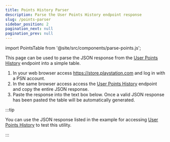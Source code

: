 ```yaml
---
title: Points History Parser
description: Parse the User Points History endpoint response
slug: /points-parser
sidebar_position: 2
pagination_next: null
pagination_prev: null
---
```


import PointsTable from '@site/src/components/parse-points.js';

This page can be used to parse the JSON response from the [User Points History](/user/user-points-history) endpoint into a simple table.

1. In your web browser access https://store.playstation.com and log in with a PSN account.
1. In the same browser access access the [User Points History](https://m.np.playstation.com/api/graphql/v1/op?operationName=metGetPointsHistory&variables=%7B%7D&extensions=%7B%22persistedQuery%22%3A%7B%22version%22%3A1%2C%22sha256Hash%22%3A%22302481c4156ec3f64332bf4b76251597eb30825a79e2736641737bc3af77755c%22%7D%7D) endpoint and copy the entire JSON response.
2. Paste the response into the text box below. Once a valid JSON response has been pasted the table will be automatically generated.

:::tip

You can use the JSON response listed in the example for accessing [User Points History](/user/user-points-history#example-1---retrieve-points-history-for-the-authenticating-account-purchase-campaign-and-wallet-credit) to test this utility.

:::

<PointsTable></PointsTable>
